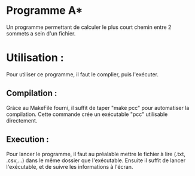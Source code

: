  # __Programme A*__

Un programme permettant de calculer le plus court chemin entre 2 sommets a sein d'un fichier.

# Utilisation :

Pour utiliser ce programme, il faut le complier, puis l'exécuter.

## Compilation : 

Grâce au MakeFile fourni, il suffit de taper "make pcc" pour automatiser la compilation. Cette commande crée un exécutable "pcc" utilisable directement.

## Execution :

Pour lancer le programme, il faut au préalable mettre le fichier à lire (.txt, .csv,...) dans le même dossier que l'exécutable. Ensuite il suffit de lancer l'exécutable, et de suivre les informations à l'écran.
